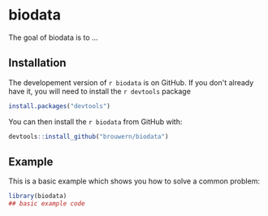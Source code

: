 
# biodata

<!-- badges: start -->
<!-- badges: end -->

The goal of biodata is to ...


## Installation

The developement version of `r biodata` is on GitHub.  If you don't already have it, you will need to install the `r devtools` package

``` r
install.packages("devtools")
```

You can then install the `r biodata` from GitHub with:

``` r
devtools::install_github("brouwern/biodata")
```


## Example

This is a basic example which shows you how to solve a common problem:

``` r
library(biodata)
## basic example code
```

